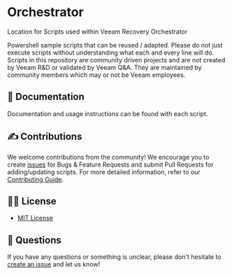 # Orchestrator

Location for Scripts used within Veeam Recovery Orchestrator

Powershell sample scripts that can be reused / adapted. Please do not just execute scripts without understanding what each and every line will do. Scripts in this repository are community driven projects and are not created by Veeam R&D or validated by Veeam Q&A. They are maintained by community members which may or not be Veeam employees.

## 📗 Documentation

Documentation and usage instructions can be found with each script.

## ✍ Contributions

We welcome contributions from the community! We encourage you to create [issues](https://github.com/VeeamHub/veeam-orchestrator/issues/new/choose) for Bugs & Feature Requests and submit Pull Requests for adding/updating scripts. For more detailed information, refer to our [Contributing Guide](CONTRIBUTING.md).

## 🤝🏾 License

* [MIT License](LICENSE)

## 🤔 Questions

If you have any questions or something is unclear, please don't hesitate to [create an issue](https://github.com/VeeamHub/veeam-orchestrator/issues/new/choose) and let us know!
